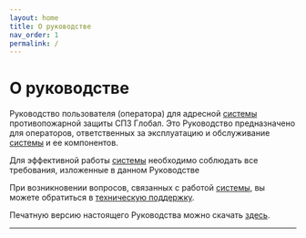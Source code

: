 ```yaml
---
layout: home
title: О руководстве
nav_order: 1
permalink: /
---
```


# О руководстве

Руководство пользователя (оператора) для адресной [системы] противопожарной защиты СПЗ Глобал. Это Руководство предназначено для операторов, ответственных за эксплуатацию и обслуживание [системы] и ее компонентов.

Для эффективной работы [системы] необходимо соблюдать все требования, изложенные в данном Руководстве

При возникновении вопросов, связанных с работой [системы], вы можете обратиться в <a target="_blank" href="https://products.rubezh.ru/support/">техническую поддержку</a>.

Печатную версию настоящего Руководства можно скачать [здесь]().

---

[системы]: /gk_manual/docs/global_system
